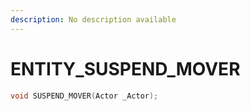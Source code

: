 ```yaml
---
description: No description available 
---
```


# ENTITY\_SUSPEND_MOVER

```cpp
void SUSPEND_MOVER(Actor _Actor);
```